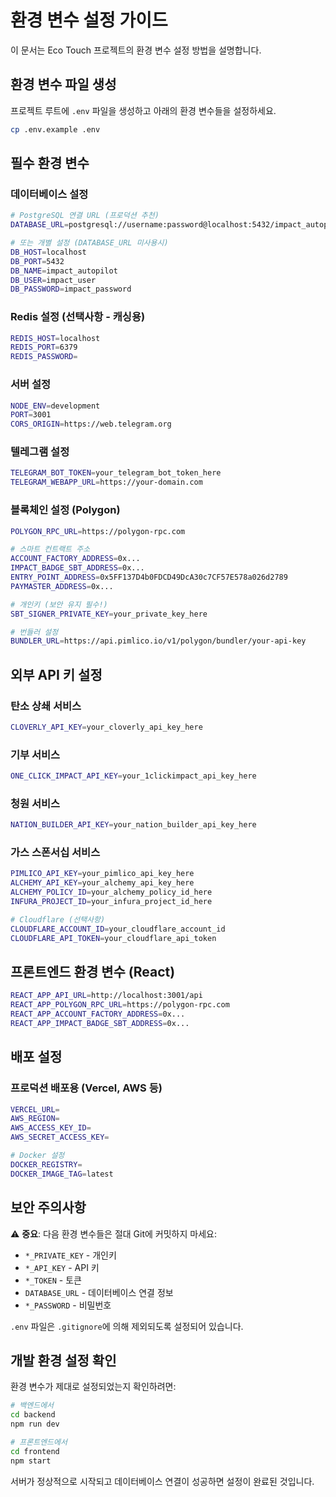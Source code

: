 # 환경 변수 설정 가이드

이 문서는 Eco Touch 프로젝트의 환경 변수 설정 방법을 설명합니다.

## 환경 변수 파일 생성

프로젝트 루트에 `.env` 파일을 생성하고 아래의 환경 변수들을 설정하세요.

```bash
cp .env.example .env
```

## 필수 환경 변수

### 데이터베이스 설정
```bash
# PostgreSQL 연결 URL (프로덕션 추천)
DATABASE_URL=postgresql://username:password@localhost:5432/impact_autopilot

# 또는 개별 설정 (DATABASE_URL 미사용시)
DB_HOST=localhost
DB_PORT=5432
DB_NAME=impact_autopilot
DB_USER=impact_user
DB_PASSWORD=impact_password
```

### Redis 설정 (선택사항 - 캐싱용)
```bash
REDIS_HOST=localhost
REDIS_PORT=6379
REDIS_PASSWORD=
```

### 서버 설정
```bash
NODE_ENV=development
PORT=3001
CORS_ORIGIN=https://web.telegram.org
```

### 텔레그램 설정
```bash
TELEGRAM_BOT_TOKEN=your_telegram_bot_token_here
TELEGRAM_WEBAPP_URL=https://your-domain.com
```

### 블록체인 설정 (Polygon)
```bash
POLYGON_RPC_URL=https://polygon-rpc.com

# 스마트 컨트랙트 주소
ACCOUNT_FACTORY_ADDRESS=0x...
IMPACT_BADGE_SBT_ADDRESS=0x...
ENTRY_POINT_ADDRESS=0x5FF137D4b0FDCD49DcA30c7CF57E578a026d2789
PAYMASTER_ADDRESS=0x...

# 개인키 (보안 유지 필수!)
SBT_SIGNER_PRIVATE_KEY=your_private_key_here

# 번들러 설정
BUNDLER_URL=https://api.pimlico.io/v1/polygon/bundler/your-api-key
```

## 외부 API 키 설정

### 탄소 상쇄 서비스
```bash
CLOVERLY_API_KEY=your_cloverly_api_key_here
```

### 기부 서비스
```bash
ONE_CLICK_IMPACT_API_KEY=your_1clickimpact_api_key_here
```

### 청원 서비스
```bash
NATION_BUILDER_API_KEY=your_nation_builder_api_key_here
```

### 가스 스폰서십 서비스
```bash
PIMLICO_API_KEY=your_pimlico_api_key_here
ALCHEMY_API_KEY=your_alchemy_api_key_here
ALCHEMY_POLICY_ID=your_alchemy_policy_id_here
INFURA_PROJECT_ID=your_infura_project_id_here

# Cloudflare (선택사항)
CLOUDFLARE_ACCOUNT_ID=your_cloudflare_account_id
CLOUDFLARE_API_TOKEN=your_cloudflare_api_token
```

## 프론트엔드 환경 변수 (React)

```bash
REACT_APP_API_URL=http://localhost:3001/api
REACT_APP_POLYGON_RPC_URL=https://polygon-rpc.com
REACT_APP_ACCOUNT_FACTORY_ADDRESS=0x...
REACT_APP_IMPACT_BADGE_SBT_ADDRESS=0x...
```

## 배포 설정

### 프로덕션 배포용 (Vercel, AWS 등)
```bash
VERCEL_URL=
AWS_REGION=
AWS_ACCESS_KEY_ID=
AWS_SECRET_ACCESS_KEY=

# Docker 설정
DOCKER_REGISTRY=
DOCKER_IMAGE_TAG=latest
```

## 보안 주의사항

⚠️ **중요**: 다음 환경 변수들은 절대 Git에 커밋하지 마세요:

- `*_PRIVATE_KEY` - 개인키
- `*_API_KEY` - API 키
- `*_TOKEN` - 토큰
- `DATABASE_URL` - 데이터베이스 연결 정보
- `*_PASSWORD` - 비밀번호

`.env` 파일은 `.gitignore`에 의해 제외되도록 설정되어 있습니다.

## 개발 환경 설정 확인

환경 변수가 제대로 설정되었는지 확인하려면:

```bash
# 백엔드에서
cd backend
npm run dev

# 프론트엔드에서
cd frontend
npm start
```

서버가 정상적으로 시작되고 데이터베이스 연결이 성공하면 설정이 완료된 것입니다.
